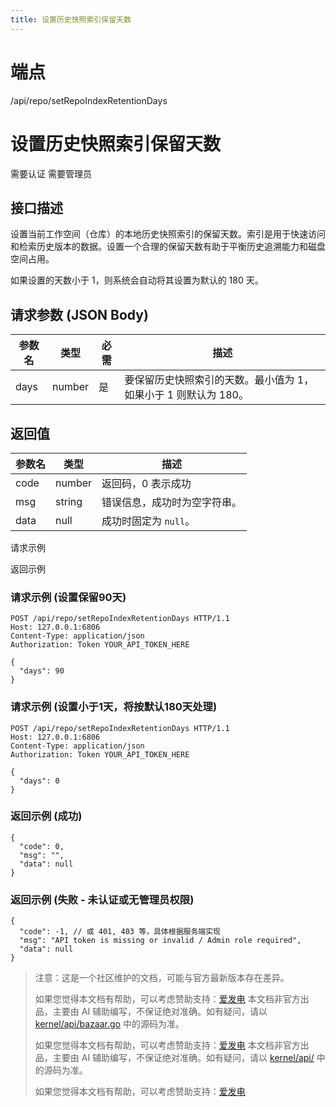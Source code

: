 ```yaml
---
title: 设置历史快照索引保留天数
---
```

# 端点

/api/repo/setRepoIndexRetentionDays

# 设置历史快照索引保留天数

需要认证 需要管理员

## 接口描述

设置当前工作空间（仓库）的本地历史快照索引的保留天数。索引是用于快速访问和检索历史版本的数据。设置一个合理的保留天数有助于平衡历史追溯能力和磁盘空间占用。

如果设置的天数小于 1，则系统会自动将其设置为默认的 180 天。

## 请求参数 (JSON Body)

| 参数名 | 类型 | 必需 | 描述 |
| --- | --- | --- | --- |
| days | number | 是 | 要保留历史快照索引的天数。最小值为 1，如果小于 1 则默认为 180。 |

## 返回值

| 参数名 | 类型 | 描述 |
| --- | --- | --- |
| code | number | 返回码，0 表示成功 |
| msg | string | 错误信息，成功时为空字符串。 |
| data | null | 成功时固定为 `null`。 |

请求示例

返回示例

### 请求示例 (设置保留90天)

```
POST /api/repo/setRepoIndexRetentionDays HTTP/1.1
Host: 127.0.0.1:6806
Content-Type: application/json
Authorization: Token YOUR_API_TOKEN_HERE

{
  "days": 90
}
```

### 请求示例 (设置小于1天，将按默认180天处理)

```
POST /api/repo/setRepoIndexRetentionDays HTTP/1.1
Host: 127.0.0.1:6806
Content-Type: application/json
Authorization: Token YOUR_API_TOKEN_HERE

{
  "days": 0 
}
```

### 返回示例 (成功)

```
{
  "code": 0,
  "msg": "",
  "data": null
}
```

### 返回示例 (失败 - 未认证或无管理员权限)

```
{
  "code": -1, // 或 401, 403 等，具体根据服务端实现
  "msg": "API token is missing or invalid / Admin role required",
  "data": null
}
```

> 注意：这是一个社区维护的文档，可能与官方最新版本存在差异。
> 
> 如果您觉得本文档有帮助，可以考虑赞助支持：[爱发电](https://afdian.com/a/leolee9086?tab=feed)
> 本文档非官方出品，主要由 AI 辅助编写，不保证绝对准确。如有疑问，请以 [kernel/api/bazaar.go](https://github.com/siyuan-note/siyuan/blob/master/kernel/api/bazaar.go) 中的源码为准。
> 
> 如果您觉得本文档有帮助，可以考虑赞助支持：[爱发电](https://afdian.com/a/leolee9086?tab=feed)
> 本文档非官方出品，主要由 AI 辅助编写，不保证绝对准确。如有疑问，请以 [kernel/api/](https://github.com/siyuan-note/siyuan/blob/master/kernel/api/) 中的源码为准。
> 
> 如果您觉得本文档有帮助，可以考虑赞助支持：[爱发电](https://afdian.com/a/leolee9086?tab=feed)
